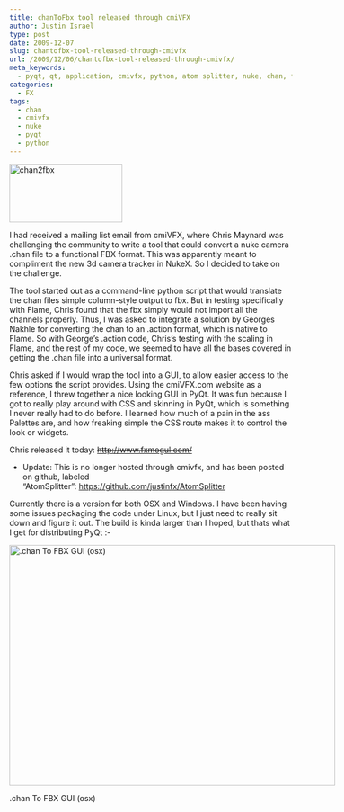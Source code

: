 ```yaml
---
title: chanToFbx tool released through cmiVFX
author: Justin Israel
type: post
date: 2009-12-07
slug: chantofbx-tool-released-through-cmivfx
url: /2009/12/06/chantofbx-tool-released-through-cmivfx/
meta_keywords:
  - pyqt, qt, application, cmivfx, python, atom splitter, nuke, chan, fbx, flame, action, camera
categories:
  - FX
tags:
  - chan
  - cmivfx
  - nuke
  - pyqt
  - python
---
```

<img class="alignnone size-full wp-image-39" title="chan2fbx" src="/wp-content/uploads/2009/12/chan2fbx.jpg" alt="chan2fbx" width="201" height="104" />

I had received a mailing list email from cmiVFX, where Chris Maynard was challenging the community to write a tool that could convert a nuke camera .chan file to a functional FBX format. This was apparently meant to compliment the new 3d camera tracker in NukeX. So I decided to take on the challenge.

<!--more-->

The tool started out as a command-line python script that would translate the chan files simple column-style output to fbx. But in testing specifically with Flame, Chris found that the fbx simply would not import all the channels properly. Thus, I was asked to integrate a solution by Georges Nakhle for converting the chan to an .action format, which is native to Flame. So with George&#8217;s .action code, Chris&#8217;s testing with the scaling in Flame, and the rest of my code, we seemed to have all the bases covered in getting the .chan file into a universal format.

Chris asked if I would wrap the tool into a GUI, to allow easier access to the few options the script provides. Using the cmiVFX.com website as a reference, I threw together a nice looking GUI in PyQt. It was fun because I got to really play around with CSS and skinning in PyQt, which is something I never really had to do before. I learned how much of a pain in the ass Palettes are, and how freaking simple the CSS route makes it to control the look or widgets.

Chris released it today: <del><a title="http://www.fxmogul.com/" href="http://www.fxmogul.com/" target="_blank" class="broken_link">http://www.fxmogul.com/</a></del>

* Update: This is no longer hosted through cmivfx, and has been posted on github, labeled &#8220;AtomSplitter&#8221;: <https://github.com/justinfx/AtomSplitter>

Currently there is a version for both OSX and Windows. I have been having some issues packaging the code under Linux, but I just need to really sit down and figure it out. The build is kinda larger than I hoped, but thats what I get for distributing PyQt <img src="http://justinfx.com/wp-includes/images/smilies/simple-smile.png" alt=":-)" class="wp-smiley" style="height: 1em; max-height: 1em;" />

<div id="attachment_41" style="width: 590px" class="wp-caption alignnone">
  <img class="size-full wp-image-41" title="chan2FBX_screen" src="/wp-content/uploads/2009/12/chan2FBX_screen.jpg" alt=".chan To FBX GUI (osx)" width="580" height="428" />
  
  <p class="wp-caption-text">
    .chan To FBX GUI (osx)
  </p>
</div>
